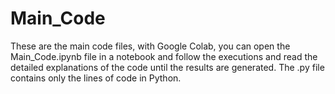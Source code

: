 # Main_Code
These are the main code files, with Google Colab, you can open the Main_Code.ipynb file in a notebook and follow the executions and read the detailed explanations of the code until the results are generated. The .py file contains only the lines of code in Python.

